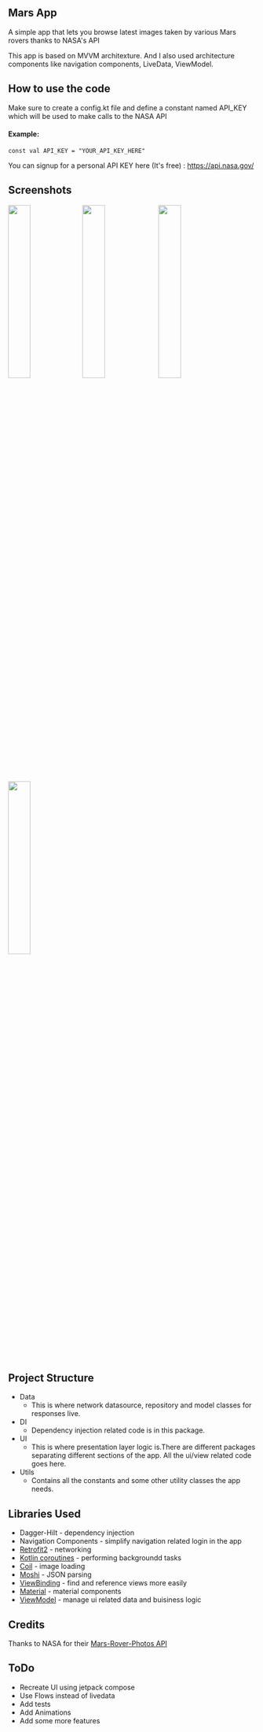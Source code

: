 ## Mars App
A simple app that lets you browse latest images taken by various Mars rovers thanks to NASA's API

This app is based on MVVM architexture. And I also used architecture components like navigation components, LiveData, ViewModel.

## How to use the code
Make sure to create a config.kt file and define a constant named API_KEY which will be used to make calls to the NASA API

#### Example:

```const val API_KEY = "YOUR_API_KEY_HERE"```

You can signup for a personal API KEY here (It's free) : https://api.nasa.gov/

## Screenshots
<img src="https://imgur.com/yb04MaY.jpg" width=30%><img src="https://imgur.com/B6sML3A.jpg" width=30%>
<img src="https://imgur.com/bPWZkah.jpg" width=30%><img src="https://imgur.com/oqBx6hn.jpg" width=30%>

## Project Structure
* Data
   * This is where network datasource, repository and model classes for responses live.
* DI
   * Dependency injection related code is in this package.
* UI
   * This is where presentation layer logic is.There are different packages separating different sections of the app. All the ui/view related code goes here.
* Utils
   * Contains all the constants and some other utility classes the app needs.

## Libraries Used
* Dagger-Hilt - dependency injection
* Navigation Components - simplify navigation related login in the app
* [Retrofit2](https://square.github.io/retrofit/) - networking
* [Kotlin coroutines](https://github.com/Kotlin/kotlinx.coroutines#user-content-android) - performing backgroundd tasks
* [Coil](https://github.com/coil-kt/coil) - image loading
* [Moshi](https://github.com/square/moshi) - JSON parsing
* [ViewBinding](https://developer.android.com/topic/libraries/view-binding) - find and reference views more easily
* [Material](https://material.io/develop/android/docs/getting-started/) - material components
* [ViewModel](https://developer.android.com/topic/libraries/architecture/viewmodel) - manage ui related data and buisiness logic

## Credits

Thanks to NASA for their [Mars-Rover-Photos API](https://github.com/chrisccerami/mars-photo-api)

## ToDo
* Recreate UI using jetpack compose
* Use Flows instead of livedata
* Add tests
* Add Animations
* Add some more features


